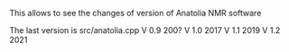 This allows to see the changes of version of Anatolia NMR software

The last version is src/anatolia.cpp
V 0.9 200?
V 1.0 2017
V 1.1 2019
V 1.2 2021
